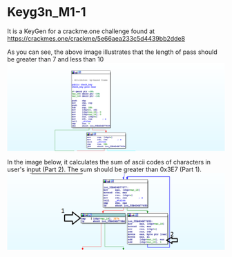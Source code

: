 # Keyg3n_M1-1
It is a KeyGen for a crackme.one challenge found at https://crackmes.one/crackme/5e66aea233c5d4439bb2dde8

As you can see, the above image illustrates that the length of pass should be greater than 7 and less than 10
![Lenght allowed for the input](https://github.com/pyDeb/Keyg3n_M1-1/blob/master/1.png)

In the image below, it calculates the sum of ascii codes of characters in user's input (Part 2). The sum should be greater than 0x3E7 (Part 1).
![Second part](https://github.com/pyDeb/Keyg3n_M1-1/blob/master/2.png)
